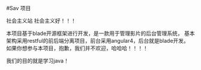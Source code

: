 #Sav 项目

社会主义站
社会主义好！！！

本项目基于blade开源框架进行开发，是一款用于管理影片的后台管理系统，
基本架构采用restful的前后端分离项目，前台采用angular4，后台就是blade开发。
如果你想参与本项目，抱歉，我们并不欢迎，哈哈哈！！！！

我们的目的就是学习java！




